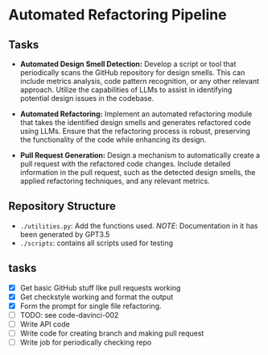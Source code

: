 # Automated Refactoring Pipeline

## Tasks

- **Automated Design Smell Detection:** Develop a script or tool that
periodically scans the GitHub repository for design smells. This can include
metrics analysis, code pattern recognition, or any other relevant approach.
Utilize the capabilities of LLMs to assist in identifying potential design
issues in the codebase.

- **Automated Refactoring:** Implement an automated refactoring module that
takes the identified design smells and generates refactored code using LLMs.
Ensure that the refactoring process is robust, preserving the functionality of
the code while enhancing its design.

- **Pull Request Generation:** Design a mechanism to automatically create a
pull request with the refactored code changes.
Include detailed information in the pull request, such as the detected design
smells, the applied refactoring techniques, and any relevant metrics.

## Repository Structure

- `./utilities.py`: Add the functions used. _NOTE_: Documentation in it has been generated by GPT3.5
- `./scripts`: contains all scripts used for testing

## tasks

- [x] Get basic GitHub stuff like pull requests working
- [x] Get checkstyle working and format the output
- [x] Form the prompt for single file refactoring.
- [ ] TODO: see code-davinci-002
- [ ] Write API code
- [ ] Write code for creating branch and making pull request
- [ ] Write job for periodically checking repo
